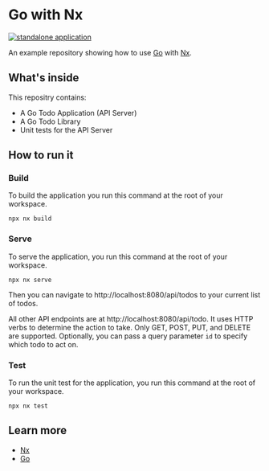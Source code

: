 # Go with Nx

[![standalone application](https://img.shields.io/static/v1?label=Nx%20setup&message=standalone%20app&color=blue)](https://nx.dev/concepts/integrated-vs-package-based#standalone-applications)

An example repository showing how to use [Go](https://go.dev/) with [Nx](https://nx.dev).

## What's inside

This repositry contains:
- A Go Todo Application (API Server)
- A Go Todo Library
- Unit tests for the API Server

## How to run it

### Build 

To build the application you run this command at the root of your workspace.
```shell
npx nx build
```

### Serve

To serve the application, you run this command at the root of your workspace.
```shell
npx nx serve
```
Then you can navigate to http://localhost:8080/api/todos to your current list of todos.

All other API endpoints are at http://localhost:8080/api/todo. It uses HTTP verbs to determine the action to take. Only GET, POST, PUT, and DELETE are supported. Optionally, you can pass a query parameter `id` to specify which todo to act on.


### Test
To run the unit test for the application, you run this command at the root of your workspace.

```shell
npx nx test
```

## Learn more

- [Nx](https://nx.dev)
- [Go](https://go.dev)